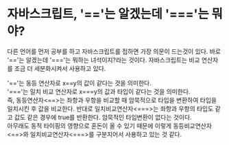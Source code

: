   # 자바스크립트, '=='는 알겠는데 '==='는 뭐야?

  다른 언어를 먼저 공부를 하고 자바스크립트를 접하면 가장 의문이 드는것이 있다. 바로 '=='는 알겠는데 '==='는 뭐하는 녀석이지?라는 것이다.
  자바스크립트는 비교 연산자를 조금 더 세분화시켜서 사용하고 있다.

  '=='는 동등 연산자로 x==y의 값이 같다는 것을 의미한다.<br>
  '==='는 일치 비교 연산자로 x===y의 값과 타입이 같다는 것을 의미한다. <br>
  즉, 동등연산자<==>는 좌항과 우항을 비교할 때 암묵적으로 타입을 변환하여 타입을 일치시킨 후 값을 비교한다. 반대로 일치비교연산자<===>는 좌항과 우항의 타입도 같고 값도 같은 경우에 true를 반환한다. 암묵적인 타입변환이 없다는 것이다.<br>
  아무래도 동적 타이핑의 영향으로 혼돈이 올 수 있기 때문에 이렇게 동등비교연산자<==>와 일치비교연산자<===>를 구분지어서 사용하고 있는 것 같다.